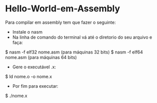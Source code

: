 # Hello-World-em-Assembly
Para compilar em assembly tem que fazer o seguinte:

- Instale o nasm
- Na linha de comando do terminal vá até o diretorio do seu arquivo e faça:

$ nasm -f elf32 nome.asm (para máquinas 32 bits)
$ nasm -f elf64 nome.asm (para máquinas 64 bits)

- Gere o executável .x:

$ ld nome.o -o nome.x

- Por fim para executar:

$ ./nome.x

